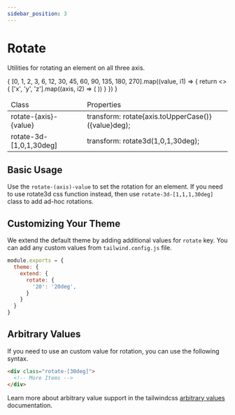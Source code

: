 ```yaml
---
sidebar_position: 3
---
```


# Rotate

Utilities for rotating an element on all three axis.

<div className="table-container">
       <table className="stripped-table" style={{width:'100%'}}>
              <thead>
                     <tr>
                            <td>Class</td>
                            <td>Properties</td>                     
                     </tr>
              </thead>
              <tbody>
                     {
                            [0, 1, 2, 3, 6, 12, 30, 45, 60, 90, 135, 180, 270].map((value, i1) => {
                                   return <>
                                          {
                                                 ['x', 'y', 'z'].map((axis, i2) => (
                                                        <tr key={i1 + ' ' + i2}>
                                                               <td>rotate-{axis}-{value}</td>
                                                               <td>transform: rotate{axis.toUpperCase()}({value}deg);</td>
                                                        </tr>
                                                 ))
                                          }
                                          </>
                            })
                     }              
                     <tr>
                            <td>rotate-3d-[1,0,1,30deg]</td>
                            <td>transform: rotate3d(1,0,1,30deg);</td>
                     </tr>
              </tbody>
       </table>
</div>

## Basic Usage

Use the `rotate-(axis)-value` to set the rotation for an element. If you need to use rotate3d css function instead, then use `rotate-3d-[1,1,1,30deg]` class to add ad-hoc rotations.


## Customizing Your Theme

We extend the default theme by adding additional values for `rotate` key. You can add any custom values from `tailwind.config.js` file.

```js title=tailwind.config.js
module.exports = {
  theme: {
    extend: {
      rotate: {
        '20': '20deg',
      }
    }
  }
}
```
## Arbitrary Values

If you need to use an custom value for rotation, you can use the following syntax.

```html
<div class="rotate-[30deg]">
  <!-- More Items -->
</div>
```

Learn more about arbitrary value support in the tailwindcss [arbitrary values](https://tailwindcss.com/docs/adding-custom-styles#using-arbitrary-values) documentation.